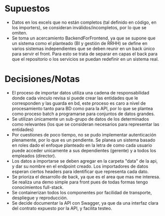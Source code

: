 # Supuestos  
- Datos en los excels que no están completos (tal definido en código, en los importers), se consideran inválidos/incompletos, por lo que se omiten.  
- Se toma un acercamiento BackendForFrontend, ya que se supone que un sistema como el planteado (BI y gestión de RRHH) se define en varios sistemas independientes que se deben reunir en un back único para servir el front. Para esto se trata de separar en capas el back para que el repositorio o los servicios se puedan redefinir en un sistema real.  

# Decisiones/Notas  
- El proceso de importar datos utiliza una cadena de responsabilidad donde cada vinculo revisa si puede crear las entidades que le corresponden y las guarda en bd, este proceso es caro a nivel de procesamiento tanto para BD como para la API, por lo que se plantea como proceso batch a programarse para conjuntos de datos grandes.  
- Se utilizan únicamente un sub-grupo de datos de los determinados como relevantes (los que se consideran necesarios para representar las entidades)  
- Por cuestiones de poco tiempo, no se pudo implementar autenticación plenamente, por lo que es un pendiente. Se planea un sistema basado en roles dado el enfoque planteado en la letra de como cada usuario puede acceder unicamente a sus dependientes (gerente) y a todos los empleados (director).  
- Los datos a importarse se deben agregar en la carpeta "data" de la api, y dar su nombre en el endpoint creado. Los importadores de datos esperan ciertos headers para identificar que representa cada dato.  
- Se prioriza el desarrollo de back, ya que es el area que mas me interesa. Se realiza una demo simple para front pues de todas formas tengo conocimientos full-stack.  
- Se containerizan todos los componentes por facilidad de transporte, despliegue y reproducción.  
- Se decide documentar la API con Swagger, ya que da una interfaz clara del contrato expuesto por la API, y facilita testeo.
